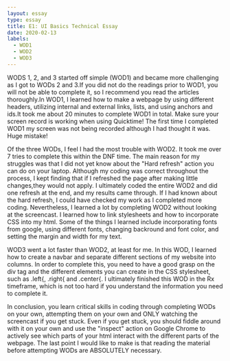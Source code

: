 ```yaml
---
layout: essay
type: essay
title: E1: UI Basics Technical Essay
date: 2020-02-13
labels:
  - WOD1
  - WOD2
  - WOD3
---
```

  WODS 1, 2, and 3 started off simple (WOD1) and became more challenging as I got to WODs 2 and 3.If you did not do the readings prior to WOD1, you will not be able to complete it, so I recommend you read the articles thoroughly.In WOD1, I learned how to make a webpage by using different headers, utilizing internal and external links, lists, and using anchors and ids.It took me about 20 minutes to complete WOD1 in total. Make sure your screen record is working when using Quicktime! The first time I completed WOD1 my screen was not being recorded although I had thought it was. Huge mistake!

  Of the three WODs, I feel I had the most trouble with WOD2. It took me over 7 tries to complete this within the DNF time. The main reason for my struggles was that I did not yet know about the "Hard refresh" action you can do on your laptop. 
Although my coding was correct throughout the process, I kept finding that if I refreshed the page after making little changes,they would not apply. I ultimately coded the entire WOD2 and did one refresh at the end, and my results came through. 
If I had known about the hard refresh, I could have checked my work as I completed more coding. Nevertheless, I learned a lot by completing WOD2 without looking at the screencast. I learned how to link stylesheets and how to incorporate CSS into my html. Some of the things I learned include incorporating fonts from google, using different fonts, changing backround and font color, and setting the margin and width for my text.

  WOD3 went a lot faster than WOD2, at least for me. In this WOD, I learned how to create a navbar and separate different sections of my website into columns. In order to complete this, you need to have a good grasp on the div tag and the different elements you can create in the CSS stylesheet, such as .left{, .right{ and .center{. I ultimately finished this WOD in the Rx timeframe, which is not too hard if you understand the information you need to complete it. 
  
  In conclusion, you learn critical skills in coding through completing WODs on your own, attempting them on your own and ONLY watching the screencast if you get stuck. Even if you get stuck, you should fiddle around with it on your own and use the "inspect" action on Google Chrome to actively see which parts of your html interact with the different parts of the webpage. The last point I would like to make is that reading the material before attempting WODs are ABSOLUTELY necessary. 
